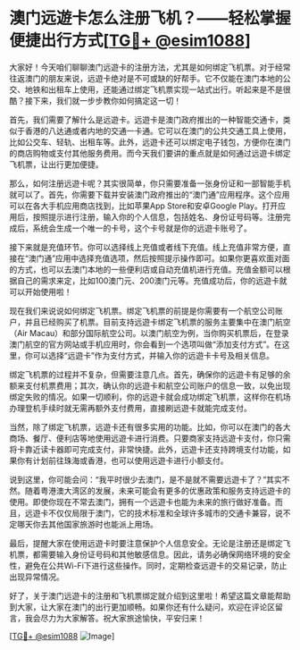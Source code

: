 # 澳门远遊卡怎么注册飞机？——轻松掌握便捷出行方式[[TG💪+ @esim1088](https://t.me/s/esim1088)]

大家好！今天咱们聊聊澳门远遊卡的注册方法，尤其是如何绑定飞机票。对于经常往返澳门的朋友来说，远遊卡绝对是不可或缺的好帮手。它不仅能在澳门本地的公交、地铁和出租车上使用，还能通过绑定飞机票实现一站式出行。听起来是不是很酷？接下来，我们就一步步教你如何搞定这一切！

首先，我们需要了解什么是远遊卡。远遊卡是澳门政府推出的一种智能交通卡，类似于香港的八达通或者内地的交通一卡通。它可以在澳门的公共交通工具上使用，比如公交车、轻轨、出租车等。此外，远遊卡还可以绑定电子钱包，方便你在澳门的商店购物或支付其他服务费用。而今天我们要讲的重点就是如何通过远遊卡绑定飞机票，让出行更加便捷。

那么，如何注册远遊卡呢？其实很简单，你只需要准备一张身份证和一部智能手机就可以了。首先，你需要下载并安装澳门政府推出的“澳门通”应用程序。这个应用可以在各大手机应用商店找到，比如苹果App Store和安卓Google Play。打开应用后，按照提示进行注册，输入你的个人信息，包括姓名、身份证号码等。注册完成后，系统会生成一个唯一的卡号，这个卡号就是你的远遊卡账号了。

接下来就是充值环节。你可以选择线上充值或者线下充值。线上充值非常方便，直接在“澳门通”应用中选择充值选项，然后按照提示操作即可。如果你更喜欢面对面的方式，也可以去澳门本地的一些便利店或自动充值机进行充值。充值金额可以根据自己的需求来定，比如100澳门元、200澳门元等。充值成功后，你的远遊卡就可以开始使用啦！

现在我们来说说如何绑定飞机票。绑定飞机票的前提是你需要有一个航空公司账户，并且已经购买了机票。目前支持远遊卡绑定飞机票的服务主要集中在澳门航空（Air Macau）和部分国际航空公司。以澳门航空为例，当你购买机票后，在登录澳门航空的官方网站或手机应用时，你会看到一个选项叫做“添加支付方式”。在这里，你可以选择“远遊卡”作为支付方式，并输入你的远遊卡卡号及相关信息。

绑定飞机票的过程并不复杂，但需要注意几点。首先，确保你的远遊卡有足够的余额来支付机票费用；其次，确认你的远遊卡和航空公司账户的信息一致，以免出现绑定失败的情况。如果一切顺利，你的远遊卡就会成功绑定飞机票，这样你在机场办理登机手续时就无需再额外支付费用，直接刷远遊卡就能完成支付。

当然，除了绑定飞机票，远遊卡还有很多实用的功能。比如，你可以在澳门的各大商场、餐厅、便利店等地使用远遊卡进行消费。只要商家支持远遊卡支付，你只需将卡靠近读卡器即可完成支付，非常快捷。此外，远遊卡还支持跨境支付功能，如果你有计划前往珠海或香港，也可以使用远遊卡进行小额支付。

说到这里，你可能会问：“我平时很少去澳门，是不是就不需要远遊卡了？”其实不然。随着粤港澳大湾区的发展，未来可能会有更多的优惠政策和服务支持远遊卡的使用。即使你现在不常去澳门，拥有一个远遊卡也能为未来的旅行做好准备。而且，远遊卡不仅仅局限于澳门，它的技术标准和全球许多城市的交通卡兼容，说不定哪天你去其他国家旅游时也能派上用场。

最后，提醒大家在使用远遊卡时要注意保护个人信息安全。无论是注册还是绑定飞机票，都需要输入身份证号码和其他敏感信息。因此，请务必确保网络环境的安全性，避免在公共Wi-Fi下进行这些操作。同时，定期检查远遊卡的交易记录，防止出现异常情况。

好了，关于澳门远遊卡的注册和飞机票绑定就介绍到这里啦！希望这篇文章能帮助到大家，让大家在澳门的出行更加顺畅。如果你还有什么疑问，欢迎在评论区留言，我会尽力为大家解答。祝大家旅途愉快，平安归来！

[[TG💪+ @esim1088](https://t.me/s/esim1088) ![Image](https://i.postimg.cc/4NQfJmqS/Snipaste-2025-05-13-00-14-12.png)]